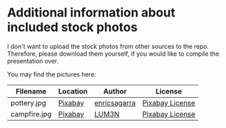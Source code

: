 # Additional information about included stock photos

I don't want to upload the stock photos from other sources to  the repo.
Therefore, please download them yourself, if you would like to compile the presentation over.

You may find the pictures here:

Filename | Location | Author | License
---------|----------|--------|--------
pottery.jpg  | [Pixabay](https://pixabay.com/images/id-3050615/) | [enricsagarra](https://pixabay.com/de/users/enricsagarra-4459409/) | [Pixabay License](https://pixabay.com/de/service/license/)
campfire.jpg | [Pixabay](https://pixabay.com/de/photos/lagerfeuer-lager-outdoor-topf-896196/) | [LUM3N](https://pixabay.com/de/users/lum3n-1066559/) | [Pixabay License](https://pixabay.com/de/service/license/)